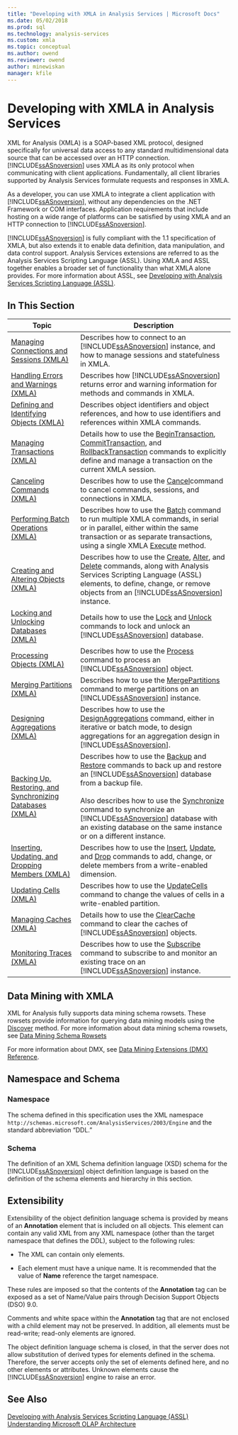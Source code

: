 ```yaml
---
title: "Developing with XMLA in Analysis Services | Microsoft Docs"
ms.date: 05/02/2018
ms.prod: sql
ms.technology: analysis-services
ms.custom: xmla
ms.topic: conceptual
ms.author: owend
ms.reviewer: owend
author: minewiskan
manager: kfile
---
```

# Developing with XMLA in Analysis Services
  XML for Analysis (XMLA) is a SOAP-based XML protocol, designed specifically for universal data access to any standard multidimensional data source that can be accessed over an HTTP connection. [!INCLUDE[ssASnoversion](../../includes/ssasnoversion-md.md)] uses XMLA as its only protocol when communicating with client applications. Fundamentally, all client libraries supported by Analysis Services formulate requests and responses in XMLA.  
  
 As a developer, you can use XMLA to integrate a client application with [!INCLUDE[ssASnoversion](../../includes/ssasnoversion-md.md)], without any dependencies on the .NET Framework or COM interfaces. Application requirements that include hosting on a wide range of platforms can be satisfied by using XMLA and an HTTP connection to [!INCLUDE[ssASnoversion](../../includes/ssasnoversion-md.md)].  
  
 [!INCLUDE[ssASnoversion](../../includes/ssasnoversion-md.md)] is fully compliant with the 1.1 specification of XMLA, but also extends it to enable data definition, data manipulation, and data control support. Analysis Services extensions are referred to as the Analysis Services Scripting Language (ASSL). Using XMLA and ASSL together enables a broader set of functionality than what XMLA alone provides. For more information about ASSL, see [Developing with Analysis Services Scripting Language &#40;ASSL&#41;](../../analysis-services/multidimensional-models/scripting-language-assl/developing-with-analysis-services-scripting-language-assl.md).  
  
## In This Section  
  
|Topic|Description|  
|-----------|-----------------|  
|[Managing Connections and Sessions &#40;XMLA&#41;](../../analysis-services/multidimensional-models-scripting-language-assl-xmla/managing-connections-and-sessions-xmla.md)|Describes how to connect to an [!INCLUDE[ssASnoversion](../../includes/ssasnoversion-md.md)] instance, and how to manage sessions and statefulness in XMLA.|  
|[Handling Errors and Warnings &#40;XMLA&#41;](../../analysis-services/multidimensional-models-scripting-language-assl-xmla/handling-errors-and-warnings-xmla.md)|Describes how [!INCLUDE[ssASnoversion](../../includes/ssasnoversion-md.md)] returns error and warning information for methods and commands in XMLA.|  
|[Defining and Identifying Objects &#40;XMLA&#41;](../../analysis-services/multidimensional-models-scripting-language-assl-xmla/defining-and-identifying-objects-xmla.md)|Describes object identifiers and object references, and how to use identifiers and references within XMLA commands.|  
|[Managing Transactions &#40;XMLA&#41;](../../analysis-services/multidimensional-models-scripting-language-assl-xmla/managing-transactions-xmla.md)|Details how to use the [BeginTransaction](../../analysis-services/xmla/xml-elements-commands/begintransaction-element-xmla.md), [CommitTransaction](../../analysis-services/xmla/xml-elements-commands/committransaction-element-xmla.md), and [RollbackTransaction](../../analysis-services/xmla/xml-elements-commands/rollbacktransaction-element-xmla.md) commands to explicitly define and manage a transaction on the current XMLA session.|  
|[Canceling Commands &#40;XMLA&#41;](../../analysis-services/multidimensional-models-scripting-language-assl-xmla/canceling-commands-xmla.md)|Describes how to use the [Cancel](../../analysis-services/xmla/xml-elements-commands/cancel-element-xmla.md)command to cancel commands, sessions, and connections in XMLA.|  
|[Performing Batch Operations &#40;XMLA&#41;](../../analysis-services/multidimensional-models-scripting-language-assl-xmla/performing-batch-operations-xmla.md)|Describes how to use the [Batch](../../analysis-services/xmla/xml-elements-commands/batch-element-xmla.md) command to run multiple XMLA commands, in serial or in parallel, either within the same transaction or as separate transactions, using a single XMLA [Execute](../../analysis-services/xmla/xml-elements-methods-execute.md) method.|  
|[Creating and Altering Objects &#40;XMLA&#41;](../../analysis-services/multidimensional-models-scripting-language-assl-xmla/creating-and-altering-objects-xmla.md)|Describes how to use the [Create](../../analysis-services/xmla/xml-elements-commands/create-element-xmla.md), [Alter](../../analysis-services/xmla/xml-elements-commands/alter-element-xmla.md), and [Delete](../../analysis-services/xmla/xml-elements-commands/delete-element-xmla.md) commands, along with Analysis Services Scripting Language (ASSL) elements, to define, change, or remove objects from an [!INCLUDE[ssASnoversion](../../includes/ssasnoversion-md.md)] instance.|  
|[Locking and Unlocking Databases &#40;XMLA&#41;](../../analysis-services/multidimensional-models-scripting-language-assl-xmla/locking-and-unlocking-databases-xmla.md)|Details how to use the [Lock](../../analysis-services/xmla/xml-elements-commands/lock-element-xmla.md) and [Unlock](../../analysis-services/xmla/xml-elements-commands/unlock-element-xmla.md) commands to lock and unlock an [!INCLUDE[ssASnoversion](../../includes/ssasnoversion-md.md)] database.|  
|[Processing Objects &#40;XMLA&#41;](../../analysis-services/multidimensional-models-scripting-language-assl-xmla/processing-objects-xmla.md)|Describes how to use the [Process](../../analysis-services/xmla/xml-elements-commands/process-element-xmla.md) command to process an [!INCLUDE[ssASnoversion](../../includes/ssasnoversion-md.md)] object.|  
|[Merging Partitions &#40;XMLA&#41;](../../analysis-services/multidimensional-models-scripting-language-assl-xmla/merging-partitions-xmla.md)|Describes how to use the [MergePartitions](../../analysis-services/xmla/xml-elements-commands/mergepartitions-element-xmla.md) command to merge partitions on an [!INCLUDE[ssASnoversion](../../includes/ssasnoversion-md.md)] instance.|  
|[Designing Aggregations &#40;XMLA&#41;](../../analysis-services/multidimensional-models-scripting-language-assl-xmla/designing-aggregations-xmla.md)|Describes how to use the [DesignAggregations](../../analysis-services/xmla/xml-elements-commands/designaggregations-element-xmla.md) command, either in iterative or batch mode, to design aggregations for an aggregation design in [!INCLUDE[ssASnoversion](../../includes/ssasnoversion-md.md)].|  
|[Backing Up, Restoring, and Synchronizing Databases &#40;XMLA&#41;](../../analysis-services/multidimensional-models-scripting-language-assl-xmla/backing-up-restoring-and-synchronizing-databases-xmla.md)|Describes how to use the [Backup](../../analysis-services/xmla/xml-elements-commands/backup-element-xmla.md) and [Restore](../../analysis-services/xmla/xml-elements-commands/restore-element-xmla.md) commands to back up and restore an [!INCLUDE[ssASnoversion](../../includes/ssasnoversion-md.md)] database from a backup file.<br /><br /> Also describes how to use the [Synchronize](../../analysis-services/xmla/xml-elements-commands/synchronize-element-xmla.md) command to synchronize an [!INCLUDE[ssASnoversion](../../includes/ssasnoversion-md.md)] database with an existing database on the same instance or on a different instance.|  
|[Inserting, Updating, and Dropping Members &#40;XMLA&#41;](../../analysis-services/multidimensional-models-scripting-language-assl-xmla/inserting-updating-and-dropping-members-xmla.md)|Describes how to use the [Insert](../../analysis-services/xmla/xml-elements-commands/insert-element-xmla.md), [Update](../../analysis-services/xmla/xml-elements-commands/update-element-xmla.md), and [Drop](../../analysis-services/xmla/xml-elements-commands/drop-element-xmla.md) commands to add, change, or delete members from a write-enabled dimension.|  
|[Updating Cells &#40;XMLA&#41;](../../analysis-services/multidimensional-models-scripting-language-assl-xmla/updating-cells-xmla.md)|Describes how to use the [UpdateCells](../../analysis-services/xmla/xml-elements-commands/updatecells-element-xmla.md) command to change the values of cells in a write-enabled partition.|  
|[Managing Caches &#40;XMLA&#41;](../../analysis-services/multidimensional-models-scripting-language-assl-xmla/managing-caches-xmla.md)|Details how to use the [ClearCache](../../analysis-services/xmla/xml-elements-commands/clearcache-element-xmla.md) command to clear the caches of [!INCLUDE[ssASnoversion](../../includes/ssasnoversion-md.md)] objects.|  
|[Monitoring Traces &#40;XMLA&#41;](../../analysis-services/multidimensional-models-scripting-language-assl-xmla/monitoring-traces-xmla.md)|Describes how to use the [Subscribe](../../analysis-services/xmla/xml-elements-commands/subscribe-element-xmla.md) command to subscribe to and monitor an existing trace on an [!INCLUDE[ssASnoversion](../../includes/ssasnoversion-md.md)] instance.|  
  
## Data Mining with XMLA  
 XML for Analysis fully supports data mining schema rowsets. These rowsets provide information for querying data mining models using the [Discover](../../analysis-services/xmla/xml-elements-methods-discover.md) method. For more information about data mining schema rowsets, see [Data Mining Schema Rowsets](../../analysis-services/schema-rowsets/data-mining/data-mining-schema-rowsets.md)  
  
 For more information about DMX, see [Data Mining Extensions &#40;DMX&#41; Reference](../../dmx/data-mining-extensions-dmx-reference.md).  
  
## Namespace and Schema  
  
### Namespace  
 The schema defined in this specification uses the XML namespace `http://schemas.microsoft.com/AnalysisServices/2003/Engine` and the standard abbreviation “DDL.”  
  
### Schema  
 The definition of an XML Schema definition language (XSD) schema for the [!INCLUDE[ssASnoversion](../../includes/ssasnoversion-md.md)] object definition language is based on the definition of the schema elements and hierarchy in this section.  
  
## Extensibility  
 Extensibility of the object definition language schema is provided by means of an **Annotation** element that is included on all objects. This element can contain any valid XML from any XML namespace (other than the target namespace that defines the DDL), subject to the following rules:  
  
-   The XML can contain only elements.  
  
-   Each element must have a unique name. It is recommended that the value of **Name** reference the target namespace.  
  
 These rules are imposed so that the contents of the **Annotation** tag can be exposed as a set of Name/Value pairs through Decision Support Objects (DSO) 9.0.  
  
 Comments and white space within the **Annotation** tag that are not enclosed with a child element may not be preserved. In addition, all elements must be read-write; read-only elements are ignored.  
  
 The object definition language schema is closed, in that the server does not allow substitution of derived types for elements defined in the schema. Therefore, the server accepts only the set of elements defined here, and no other elements or attributes. Unknown elements cause the [!INCLUDE[ssASnoversion](../../includes/ssasnoversion-md.md)] engine to raise an error.  
  
## See Also  
 [Developing with Analysis Services Scripting Language &#40;ASSL&#41;](../../analysis-services/multidimensional-models/scripting-language-assl/developing-with-analysis-services-scripting-language-assl.md)   
 [Understanding Microsoft OLAP Architecture](../../analysis-services/multidimensional-models/olap-physical/understanding-microsoft-olap-architecture.md)  
  
  
